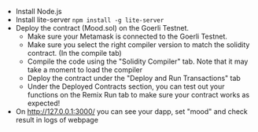 - Install Node.js
- Install lite-server `npm install -g lite-server`
- Deploy the contract (Mood.sol) on the Goerli Testnet. 
  - Make sure your Metamask is connected to the Goerli Testnet. 
  - Make sure you select the right compiler version to match the solidity contract. (In the compile tab)
  - Compile the code using the "Solidity Compiler" tab. Note that it may take a moment to load the compiler 
  - Deploy the contract under the "Deploy and Run Transactions" tab 
  - Under the Deployed Contracts section, you can test out your functions on the Remix Run tab to make sure your contract works as expected!
- On http://127.0.0.1:3000/ you can see your dapp, set "mood" and check result in logs of webpage